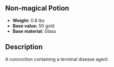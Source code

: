 ## Non-magical Potion

- **Weight:** 0.8 lbs
- **Base value:** 50 gold
- **Base material:** Glass

## Description

A concoction containing a terminal disease agent.
